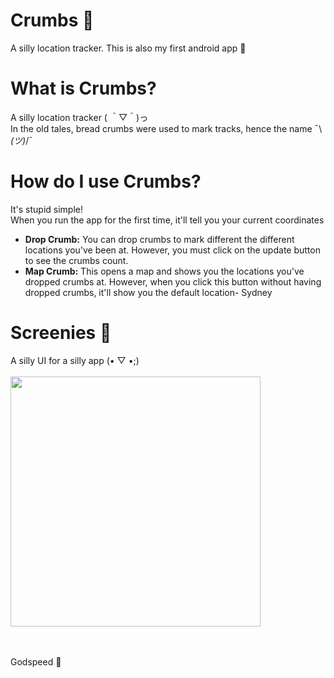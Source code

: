 # Crumbs 🥖
A silly location tracker. This is also my first android app 🐷

# What is Crumbs?
A silly location tracker ( ＾▽＾)っ  <br />
In the old tales, bread crumbs were used to mark tracks, hence the name ¯\\_(ツ)_/¯ 

# How do I use Crumbs?
It's stupid simple!  <br />
When you run the app for the first time, it'll tell you your current coordinates  <br /> 
<ul>
<li> <b>Drop Crumb:</b> You can drop crumbs to mark different the different locations you've been at. However, you must click on the update button to see the crumbs count. </li>
<li> <b>Map Crumb:</b> This opens a map and shows you the locations you've dropped crumbs at. However, when you click this button without having dropped crumbs, it'll show you the default location- Sydney </li>
</ul>

# Screenies 📱
A silly UI for a silly app (• ▽ •;) <br/> <br/>
<img src="https://user-images.githubusercontent.com/83541465/150366831-715c1dc4-5773-4526-b0d9-a68d079df41d.jpg" height="400"/>

<br/> <br/>
Godspeed 🖖
